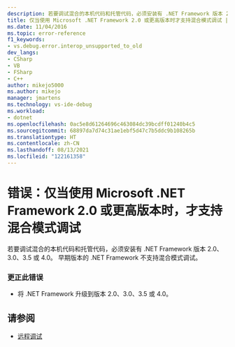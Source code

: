 ```yaml
---
description: 若要调试混合的本机代码和托管代码，必须安装有 .NET Framework 版本 2.0、3.0、3.5 或 4.0。
title: 仅当使用 Microsoft .NET Framework 2.0 或更高版本时才支持混合模式调试 | Microsoft Docs
ms.date: 11/04/2016
ms.topic: error-reference
f1_keywords:
- vs.debug.error.interop_unsupported_to_old
dev_langs:
- CSharp
- VB
- FSharp
- C++
author: mikejo5000
ms.author: mikejo
manager: jmartens
ms.technology: vs-ide-debug
ms.workload:
- dotnet
ms.openlocfilehash: 0ac5e8d61264696c463084dc39bcdff01240b4c5
ms.sourcegitcommit: 68897da7d74c31ae1ebf5d47c7b5ddc9b108265b
ms.translationtype: HT
ms.contentlocale: zh-CN
ms.lasthandoff: 08/13/2021
ms.locfileid: "122161358"
---
```

# <a name="error-mixed-mode-debugging-is-supported-only-when-using-microsoft-net-framework-20-or-greater"></a>错误：仅当使用 Microsoft .NET Framework 2.0 或更高版本时，才支持混合模式调试
若要调试混合的本机代码和托管代码，必须安装有 .NET Framework 版本 2.0、3.0、3.5 或 4.0。 早期版本的 .NET Framework 不支持混合模式调试。

### <a name="to-correct-this-error"></a>更正此错误

- 将 .NET Framework 升级到版本 2.0、3.0、3.5 或 4.0。

## <a name="see-also"></a>请参阅
- [远程调试](../debugger/remote-debugging.md)
